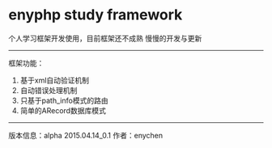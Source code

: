 # enyphp study framework

个人学习框架开发使用，目前框架还不成熟
慢慢的开发与更新

---------------------------------------------------
框架功能：
1. 基于xml自动验证机制
2. 自动错误处理机制
3. 只基于path_info模式的路由
4. 简单的ARecord数据库模式

---------------------------------------------------
版本信息：alpha 2015.04.14_0.1
作者：enychen
